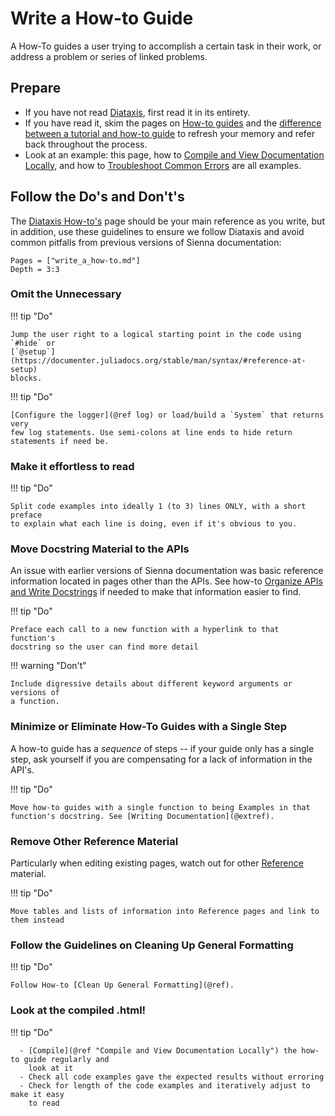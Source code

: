 # Write a How-to Guide

A How-To guides a user trying to accomplish a certain task in their work, or address a
problem or series of linked problems.

## Prepare

  - If you have not read [Diataxis](https://diataxis.fr/), first read it in its entirety.
  - If you have read it, skim the pages on [How-to guides](https://diataxis.fr/how-to-guides/) and
    the [difference between a tutorial and how-to guide](https://diataxis.fr/tutorials-how-to/)
    to refresh your memory and refer back throughout the process.
  - Look at an example: this page, how to [Compile and View Documentation Locally](@ref), and
    how to [Troubleshoot Common Errors](@ref) are all examples.

## Follow the Do's and Don't's

The [Diataxis How-to's](https://diataxis.fr/how-to-guides/) page should be your main reference
as you write, but in addition, use these guidelines to
ensure we follow Diataxis and avoid common pitfalls from previous versions of Sienna
documentation:

```@contents
Pages = ["write_a_how-to.md"]
Depth = 3:3
```

### Omit the Unnecessary

!!! tip "Do"
    
    Jump the user right to a logical starting point in the code using `#hide` or
    [`@setup`](https://documenter.juliadocs.org/stable/man/syntax/#reference-at-setup)
    blocks.

!!! tip "Do"
    
    [Configure the logger](@ref log) or load/build a `System` that returns very
    few log statements. Use semi-colons at line ends to hide return statements if need be.

### Make it effortless to read

!!! tip "Do"
    
    Split code examples into ideally 1 (to 3) lines ONLY, with a short preface
    to explain what each line is doing, even if it's obvious to you.

### Move Docstring Material to the APIs

An issue with earlier versions of Sienna documentation was basic reference information
located in pages other than the APIs.
See how-to [Organize APIs and Write Docstrings](@ref) if needed to make that information
easier to find.

!!! tip "Do"
    
    Preface each call to a new function with a hyperlink to that function's
    docstring so the user can find more detail

!!! warning "Don't"
    
    Include digressive details about different keyword arguments or versions of
    a function.

### Minimize or Eliminate How-To Guides with a Single Step

A how-to guide has a *sequence* of steps -- if your guide only has a single step, ask
yourself if you are compensating for a lack of information in the API's.

!!! tip "Do"
    
    Move how-to guides with a single function to being Examples in that
    function's docstring. See [Writing Documentation](@extref).

### Remove Other Reference Material

Particularly when editing existing pages, watch out for other
[Reference](https://diataxis.fr/reference/) material.

!!! tip "Do"
    
    Move tables and lists of information into Reference pages and link to them instead

### Follow the Guidelines on Cleaning Up General Formatting

!!! tip "Do"
    
    Follow How-to [Clean Up General Formatting](@ref).

### Look at the compiled .html!

!!! tip "Do"
    
      - [Compile](@ref "Compile and View Documentation Locally") the how-to guide regularly and
        look at it
      - Check all code examples gave the expected results without erroring
      - Check for length of the code examples and iteratively adjust to make it easy
        to read
